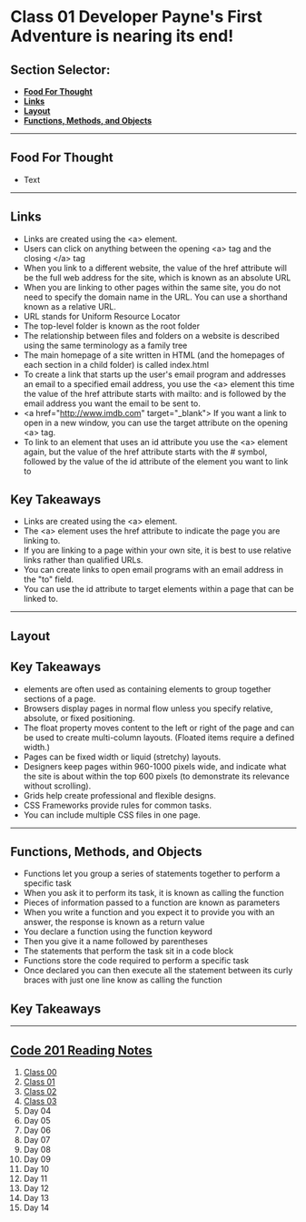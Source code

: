 # **Class 01 Developer Payne's First Adventure is nearing its end!**

## **Section Selector**:
  - [**Food For Thought**](#food-for-thought)
  - [**Links**](#links)
  - [**Layout**](#layout)
  - [**Functions, Methods, and Objects**](#functions-methods-and-objects)

---

## **Food For Thought**
- Text

---

## **Links**
- Links are created using the <a\> element.
- Users can click on anything between the opening <a\> tag and the closing </a\> tag
- When you link to a different website, the value of the href attribute will be the full web address for the site, which is known as an absolute URL
- When you are linking to other pages within the same site, you do not need to specify the domain name in the URL. You can use a shorthand known as a relative URL.
- URL stands for Uniform Resource Locator
- The top-level folder is known as the root folder 
- The relationship between files and folders on a website is described using the same terminology as a family tree
- The main homepage of a site written in HTML (and the homepages of each section in a child folder) is called index.html
- To create a link that starts up the user's email program and addresses an email to a specified email address, you use the <a\> element this time the value of the href attribute starts with mailto: and is followed by the email address you want the email to be sent to.
- <a href="http://www.imdb.com" target="_blank"\> If you want a link to open in a new window, you can use the target attribute on the opening <a\> tag.
- To link to an element that uses an id attribute you use the <a\> element again, but the value of the href attribute starts with the # symbol, followed by the value of the id attribute of the element you want to link to



## **Key Takeaways**
- Links are created using the <a\> element.
- The <a\> element uses the href attribute to indicate the page you are linking to.
- If you are linking to a page within your own site, it is best to use relative links rather than qualified URLs.
- You can create links to open email programs with an email address in the "to" field.
- You can use the id attribute to target elements within a page that can be linked to.  

---

## **Layout**

## **Key Takeaways**
- <div> elements are often used as containing elements to group together sections of a page.
- Browsers display pages in normal flow unless you specify relative, absolute, or fixed positioning.
- The float property moves content to the left or right of the page and can be used to create multi-column layouts. (Floated items require a defined width.)
- Pages can be fixed width or liquid (stretchy) layouts.
- Designers keep pages within 960-1000 pixels wide, and indicate what the site is about within the top 600 pixels (to demonstrate its relevance without scrolling).
- Grids help create professional and flexible designs. 
- CSS Frameworks provide rules for common tasks. 
- You can include multiple CSS files in one page.

---

## **Functions, Methods, and Objects**
- Functions let you group a series of statements together to perform a specific task
- When you ask it to perform its task, it is known as calling the function
- Pieces of information passed to a function are known as parameters
- When you write a function and you expect it to provide you with an answer, the response is known as a return value
- You declare a function using the function keyword 
- Then you give it a name followed by parentheses 
- The statements that perform the task sit in a code block 
- Functions store the code required to perform a specific task 
- Once declared you can then execute all the statement between its curly braces with just one line know as calling the function 

## **Key Takeaways**

---

## [**Code 201 Reading Notes**](/201/201homepage.md)
  1. [Class 00](/201/class-01.md)
  2. [Class 01](/201/class-02.md)
  3. [Class 02](/201/class-03.md)
  4. [Class 03](/201/class-04.md)
  5. Day 04
  6. Day 05
  7. Day 06
  8. Day 07
  9. Day 08
  10. Day 09
  11. Day 10
  12. Day 11
  13. Day 12
  14. Day 13
  15. Day 14
<!-- DrP E-Sign Up, Up, Down, Down, Left, Right, Left, Right, B, A, Start -->
